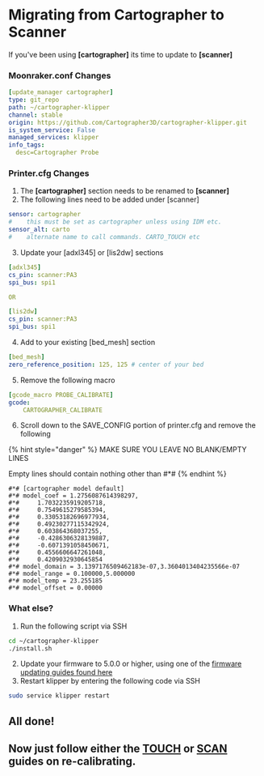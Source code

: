 # Migrating from Cartographer to Scanner

If you've been using **\[cartographer]** its time to update to **\[scanner]**

### Moonraker.conf Changes

```yaml
[update_manager cartographer]
type: git_repo
path: ~/cartographer-klipper
channel: stable
origin: https://github.com/Cartographer3D/cartographer-klipper.git
is_system_service: False
managed_services: klipper
info_tags:
  desc=Cartographer Probe
```

### Printer.cfg Changes

1. The **\[cartographer]** section needs to be renamed to **\[scanner]**
2. The following lines need to be added under \[scanner]

```yaml
sensor: cartographer
#    this must be set as cartographer unless using IDM etc.
sensor_alt: carto
#    alternate name to call commands. CARTO_TOUCH etc  
```

3. Update your \[adxl345] or \[lis2dw] sections

```yaml
[adxl345]
cs_pin: scanner:PA3
spi_bus: spi1

OR

[lis2dw]
cs_pin: scanner:PA3
spi_bus: spi1
```

4. Add to your existing \[bed\_mesh] section

```yaml
[bed_mesh]
zero_reference_position: 125, 125 # center of your bed
```

5. Remove the following macro

```yaml
[gcode_macro PROBE_CALIBRATE]
gcode:
    CARTOGRAPHER_CALIBRATE
```

6. Scroll down to the SAVE\_CONFIG portion of printer.cfg and remove the following

{% hint style="danger" %}
MAKE SURE YOU LEAVE NO BLANK/EMPTY LINES

Empty lines should contain nothing other than #\*#
{% endhint %}

```markup
#*# [cartographer model default]
#*# model_coef = 1.2756087614398297,
#*# 	1.7032235919205718,
#*# 	0.7549615279585394,
#*# 	0.33053182696977934,
#*# 	0.49230277115342924,
#*# 	0.603864368037255,
#*# 	-0.4286306328139887,
#*# 	-0.6071391058450671,
#*# 	0.4556606647261048,
#*# 	0.4209032930645854
#*# model_domain = 3.1397176509462183e-07,3.3604013404235566e-07
#*# model_range = 0.100000,5.000000
#*# model_temp = 23.255185
#*# model_offset = 0.00000
```



### What else?

1. Run the following script via SSH

```bash
cd ~/cartographer-klipper
./install.sh
```

2. Update your firmware to 5.0.0 or higher, using one of the [firmware updating guides found here](../../cartographer-probe/firmware/firmware-updating/)
3. Restart klipper by entering the following code via SSH

```bash
sudo service klipper restart
```

## All done!

## Now just follow either the [TOUCH](calibration.md) or [SCAN ](../../cartographer-probe/archive/scan-based-calibration.md)guides on re-calibrating.

